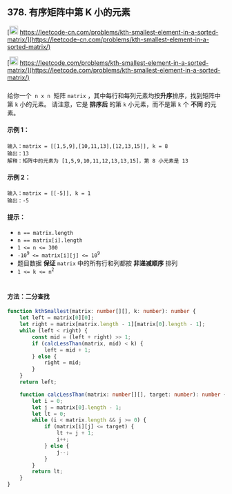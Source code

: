 ## 378. 有序矩阵中第 K 小的元素

[<img src="https://static.leetcode-cn.com/cn-mono-assets/production/assets/logo-dark-cn.c42314a8.svg" height="20" /> https://leetcode-cn.com/problems/kth-smallest-element-in-a-sorted-matrix/](https://leetcode-cn.com/problems/kth-smallest-element-in-a-sorted-matrix/)

[<img src="https://assets.leetcode.com/static_assets/public/webpack_bundles/images/logo-dark.e99485d9b.svg" height="20"/> https://leetcode.com/problems/kth-smallest-element-in-a-sorted-matrix/](https://leetcode.com/problems/kth-smallest-element-in-a-sorted-matrix/)

###

给你一个  `n x n`  矩阵 `matrix` ，其中每行和每列元素均按**升序**排序，找到矩阵中第 `k` 小的元素。
请注意，它是 **排序后** 的第 `k` 小元素，而不是第 `k` 个 **不同** 的元素。

#### 示例 1：

```
输入：matrix = [[1,5,9],[10,11,13],[12,13,15]], k = 8
输出：13
解释：矩阵中的元素为 [1,5,9,10,11,12,13,13,15]，第 8 小元素是 13
```

#### 示例 2：

```
输入：matrix = [[-5]], k = 1
输出：-5
```

#### 提示：

-   `n == matrix.length`
-   `n == matrix[i].length`
-   `1 <= n <= 300`
-   `-10`<sup>`9`</sup>` <= matrix[i][j] <= 10`<sup>`9`</sup>
-   题目数据 **保证** `matrix` 中的所有行和列都按 **非递减顺序** 排列
-   `1 <= k <= n`<sup>`2`</sup>

#

#### 方法：二分查找

```ts
function kthSmallest(matrix: number[][], k: number): number {
    let left = matrix[0][0];
    let right = matrix[matrix.length - 1][matrix[0].length - 1];
    while (left < right) {
        const mid = (left + right) >> 1;
        if (calcLessThan(matrix, mid) < k) {
            left = mid + 1;
        } else {
            right = mid;
        }
    }
    return left;

    function calcLessThan(matrix: number[][], target: number): number {
        let i = 0;
        let j = matrix[0].length - 1;
        let lt = 0;
        while (i < matrix.length && j >= 0) {
            if (matrix[i][j] <= target) {
                lt += j + 1;
                i++;
            } else {
                j--;
            }
        }
        return lt;
    }
}
```
